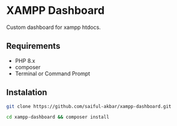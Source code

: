 # XAMPP Dashboard

Custom dashboard for xampp htdocs.

## Requirements

- PHP 8.x
- composer
- Terminal or Command Prompt

## Instalation

```bash
git clone https://github.com/saiful-akbar/xampp-dashboard.git
```

```bash
cd xampp-dashboard && composer install
```
